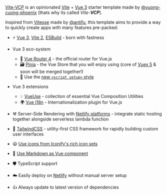 [Vite-VCP](https://github.com/vuong-cuong-phoenix/vite-vcp/tree/ssr--netlify-function) is an opinionated [Vite](https://vitejs.dev) + [Vue 3](https://v3.vuejs.org/) starter template made by [@vuong-cuong-phoenix](https://github.com/vuong-cuong-phoenix) (thats why its called _Vite-**VCP**_).

Inspired from [Vitesse](https://github.com/antfu/vitesse) made by [@antifu](https://github.com/antfu), this template aims to provide a way to quickly create apps with many features pre-packed:

- ⚡️ [Vue 3](https://github.com/vuejs/vue-next), [Vite 2](https://github.com/vitejs/vite), [ESBuild](https://github.com/evanw/esbuild) - born with fastness

- Vue 3 eco-system

  - 🚀 [Vue Router 4](https://github.com/vuejs/vue-router-next) - the official router for Vue.js
  - 🗃️ [Pinia](https://pinia.esm.dev) - the Vue Store that you will enjoy using (core of [Vuex 5](https://github.com/vuejs/rfcs/discussions/270) & soon will be merged together!)
  - 📜 Use the [new `<script setup>` style](https://github.com/vuejs/rfcs/pull/227)

- Vue 3 extensions

  - 💡 [VueUse](https://github.com/vueuse/vueuse) - collection of essential Vue Composition Utilities
  - 🌍 [Vue I18n](https://github.com/intlify/vue-i18n-next) - Internationalization plugin for Vue.js

- ⚒️ Server-Side Rendering with [Netlify platforms](https://www.netlify.com/products/) - integrate static hosting together alongside serverless lambda function

- 🎨 [TailwindCSS](https://tailwindcss.com/) - utility-first CSS framework for rapidly building custom user interfaces

- 😃 [Use icons from Iconify's rich icon sets](https://github.com/iconify)

- 📝 [Use Markdown as Vue component](https://github.com/antfu/vite-plugin-md)

- 🛡️ TypeScript support

- ☁️️ Easily deploy on [Netlify](https://www.netlify.com/) without manual server setup

- 👍 Always update to latest version of dependencies
